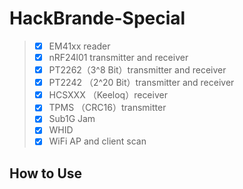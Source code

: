 # HackBrande-Special
> - [x] EM41xx reader
> - [x] nRF24l01 transmitter and receiver
> - [x] PT2262（3^8 Bit）transmitter and receiver
> - [x] PT2242 （2^20 Bit）transmitter and receiver
> - [x] HCSXXX （Keeloq）receiver
> - [x] TPMS （CRC16）transmitter
> - [x] Sub1G  Jam
> - [x] WHID
> - [x] WiFi AP and client scan


##  How to Use
